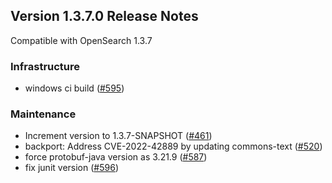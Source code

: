 ## Version 1.3.7.0 Release Notes

Compatible with OpenSearch 1.3.7


### Infrastructure

* windows ci build ([#595](https://github.com/opensearch-project/ml-commons/pull/595))


### Maintenance

* Increment version to 1.3.7-SNAPSHOT ([#461](https://github.com/opensearch-project/ml-commons/pull/461))
* backport: Address CVE-2022-42889 by updating commons-text ([#520](https://github.com/opensearch-project/ml-commons/pull/520))
* force protobuf-java version as 3.21.9 ([#587](https://github.com/opensearch-project/ml-commons/pull/587))
* fix junit version ([#596](https://github.com/opensearch-project/ml-commons/pull/596))